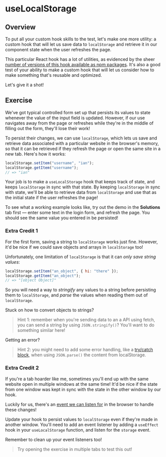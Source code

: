 # useLocalStorage

## Overview

To put all your custom hook skills to the test, let's make one more utility: a
custom hook that will let us save data to `localStorage` and retrieve it in our
component state when the user refreshes the page.

This particular React hook has a lot of utilities, as evidenced by the sheer
[number of versions of this hook available as npm packages](https://www.npmjs.com/search?q=localstorage%20react%20hook&ranking=popularity).
It's also a good test of your ability to make a custom hook that will let us
consider how to make something that's reusable and optimized.

Let's give it a shot!

## Exercise

We've got typical controlled form set up that persists its values to state
whenever the value of the input field is updated. However, if our use navigates
away from the page or refreshes while they're in the middle of filling out the
form, they'll lose their work!

To persist their changes, we can use `localStorage`, which lets us save and
retrieve data associated with a particular website in the browser's memory, so
that it can be retrieved if they refresh the page or open the same site in a new
tab. Here's how it works:

```js
localStorage.setItem("username", "ian");
localStorage.getItem("username");
// => "ian"
```

Your job is to make a `useLocalStorage` hook that keeps track of state, and
keeps `localStorage` in sync with that state. By keeping `localStorage` in sync
with state, we'll be able to retrieve data from `localStorage` and use that as
the initial state if the user refreshes the page!

To see what a working example looks like, try out the demo in the **Solutions**
tab first &mdash; enter some text in the login form, and refresh the page. You
should see the same value you entered in be persisted!

### Extra Credit 1

For the first form, saving a string to `localStorage` works just fine. However,
it'd be nice if we could save objects and arrays in `localStorage` too!

Unfortunately, one limitation of `localStorage` is that it can _only save string
values_:

```js
localStorage.setItem("an_object", { hi: "there" });
localStorage.getItem("an_object");
// => "[object Object]"
```

So you will need a way to _stringify_ any values to a string before persisting
them to `localStorage`, and _parse_ the values when reading them out of
`localStorage`.

Stuck on how to convert objects to strings?

> Hint 1: remember when you're sending data to an a API using fetch, you can
> send a string by using `JSON.stringify()`? You'll want to do something similar
> here!

Getting an error?

> Hint 2: you might need to add some error handling, like a
> [try/catch block](https://developer.mozilla.org/en-US/docs/Web/JavaScript/Reference/Statements/try...catch),
> when using `JSON.parse()` the content from localStorage.

### Extra Credit 2

If you're a tab hoarder like me, sometimes you'll end up with the same website
open in multiple windows at the same time! It'd be nice if the state from one
window was kept in sync with the state in the other window by our hook.

Luckily for us, there's an
[event we can listen for](https://developer.mozilla.org/en-US/docs/Web/API/Window/storage_event)
in the browser to handle these changes!

Update your hook to persist values to `localStorage` even if they're made in
another window. You'll need to add an event listener by adding a `useEffect`
hook in your `useLocalStorage` function, and listen for the `storage` event.

Remember to clean up your event listeners too!

> Try opening the exercise in multiple tabs to test this out!
